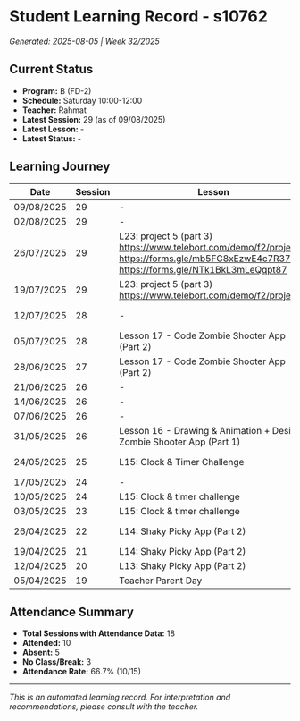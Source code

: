 # Student Learning Record - s10762
*Generated: 2025-08-05 | Week 32/2025*

## Current Status
- **Program:** B (FD-2)
- **Schedule:** Saturday 10:00-12:00
- **Teacher:** Rahmat
- **Latest Session:** 29 (as of 09/08/2025)
- **Latest Lesson:** -
- **Latest Status:** -

## Learning Journey
| Date | Session | Lesson | Attendance | Progress |
|------|---------|--------|------------|----------|
| 09/08/2025 | 29 | - | - | - |
| 02/08/2025 | 29 | - | Absent | - |
| 26/07/2025 | 29 | L23: project 5 (part 3) https://www.telebort.com/demo/f2/project/5 https://forms.gle/mb5FC8xEzwE4c7R37 https://forms.gle/NTk1BkL3mLeQqpt87 | Absent | - |
| 19/07/2025 | 29 | L23: project 5 (part 3) https://www.telebort.com/demo/f2/project/5 | Rahmat | - |
| 12/07/2025 | 28 | - | No Class | In Progress |
| 05/07/2025 | 28 | Lesson 17 - Code Zombie Shooter App (Part 2) | Rahmat | - |
| 28/06/2025 | 27 | Lesson 17 - Code Zombie Shooter App (Part 2) | Rahmat | In Progress |
| 21/06/2025 | 26 | - | Absent | - |
| 14/06/2025 | 26 | - | Absent | - |
| 07/06/2025 | 26 | - | No Class | - |
| 31/05/2025 | 26 | Lesson 16 - Drawing & Animation + Design Zombie Shooter App (Part 1) | Rahmat | Completed |
| 24/05/2025 | 25 | L15: Clock & Timer Challenge | Rahmat | In Progress |
| 17/05/2025 | 24 | - | Absent | - |
| 10/05/2025 | 24 | L15: Clock & timer challenge | Puvin | Completed |
| 03/05/2025 | 23 | L15: Clock & timer challenge | Rahmat | Completed |
| 26/04/2025 | 22 | L14: Shaky Picky App (Part 2) | Rahmat | In Progress |
| 19/04/2025 | 21 | L14: Shaky Picky App (Part 2) | Rahmat | Completed |
| 12/04/2025 | 20 | L13: Shaky Picky App (Part 2) | Rahmat | Completed |
| 05/04/2025 | 19 | Teacher Parent Day | No Class | - |

## Attendance Summary
- **Total Sessions with Attendance Data:** 18
- **Attended:** 10
- **Absent:** 5
- **No Class/Break:** 3
- **Attendance Rate:** 66.7% (10/15)

---
*This is an automated learning record. For interpretation and recommendations, please consult with the teacher.*